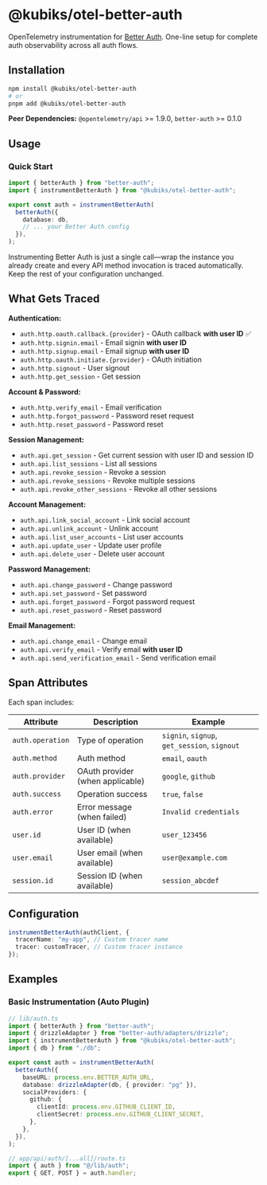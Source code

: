 # @kubiks/otel-better-auth

OpenTelemetry instrumentation for [Better Auth](https://better-auth.com/). One-line setup for complete auth observability across all auth flows.

## Installation

```bash
npm install @kubiks/otel-better-auth
# or
pnpm add @kubiks/otel-better-auth
```

**Peer Dependencies:** `@opentelemetry/api` >= 1.9.0, `better-auth` >= 0.1.0

## Usage

### Quick Start

```typescript
import { betterAuth } from "better-auth";
import { instrumentBetterAuth } from "@kubiks/otel-better-auth";

export const auth = instrumentBetterAuth(
  betterAuth({
    database: db,
    // ... your Better Auth config
  }),
);
```

Instrumenting Better Auth is just a single call—wrap the instance you already
create and every API method invocation is traced automatically. Keep the rest of
your configuration unchanged.

## What Gets Traced

**Authentication:**

- `auth.http.oauth.callback.{provider}` - OAuth callback **with user ID** ✅
- `auth.http.signin.email` - Email signin **with user ID**
- `auth.http.signup.email` - Email signup **with user ID**
- `auth.http.oauth.initiate.{provider}` - OAuth initiation
- `auth.http.signout` - User signout
- `auth.http.get_session` - Get session

**Account & Password:**

- `auth.http.verify_email` - Email verification
- `auth.http.forgot_password` - Password reset request
- `auth.http.reset_password` - Password reset

**Session Management:**

- `auth.api.get_session` - Get current session with user ID and session ID
- `auth.api.list_sessions` - List all sessions
- `auth.api.revoke_session` - Revoke a session
- `auth.api.revoke_sessions` - Revoke multiple sessions
- `auth.api.revoke_other_sessions` - Revoke all other sessions

**Account Management:**

- `auth.api.link_social_account` - Link social account
- `auth.api.unlink_account` - Unlink account
- `auth.api.list_user_accounts` - List user accounts
- `auth.api.update_user` - Update user profile
- `auth.api.delete_user` - Delete user account

**Password Management:**

- `auth.api.change_password` - Change password
- `auth.api.set_password` - Set password
- `auth.api.forget_password` - Forgot password request
- `auth.api.reset_password` - Reset password

**Email Management:**

- `auth.api.change_email` - Change email
- `auth.api.verify_email` - Verify email **with user ID**
- `auth.api.send_verification_email` - Send verification email

## Span Attributes

Each span includes:

| Attribute        | Description                      | Example                                      |
| ---------------- | -------------------------------- | -------------------------------------------- |
| `auth.operation` | Type of operation                | `signin`, `signup`, `get_session`, `signout` |
| `auth.method`    | Auth method                      | `email`, `oauth`                             |
| `auth.provider`  | OAuth provider (when applicable) | `google`, `github`                           |
| `auth.success`   | Operation success                | `true`, `false`                              |
| `auth.error`     | Error message (when failed)      | `Invalid credentials`                        |
| `user.id`        | User ID (when available)         | `user_123456`                                |
| `user.email`     | User email (when available)      | `user@example.com`                           |
| `session.id`     | Session ID (when available)      | `session_abcdef`                             |

## Configuration

```typescript
instrumentBetterAuth(authClient, {
  tracerName: "my-app", // Custom tracer name
  tracer: customTracer, // Custom tracer instance
});
```

## Examples

### Basic Instrumentation (Auto Plugin)

```typescript
// lib/auth.ts
import { betterAuth } from "better-auth";
import { drizzleAdapter } from "better-auth/adapters/drizzle";
import { instrumentBetterAuth } from "@kubiks/otel-better-auth";
import { db } from "./db";

export const auth = instrumentBetterAuth(
  betterAuth({
    baseURL: process.env.BETTER_AUTH_URL,
    database: drizzleAdapter(db, { provider: "pg" }),
    socialProviders: {
      github: {
        clientId: process.env.GITHUB_CLIENT_ID,
        clientSecret: process.env.GITHUB_CLIENT_SECRET,
      },
    },
  }),
);

// app/api/auth/[...all]/route.ts
import { auth } from "@/lib/auth";
export { GET, POST } = auth.handler;
```

